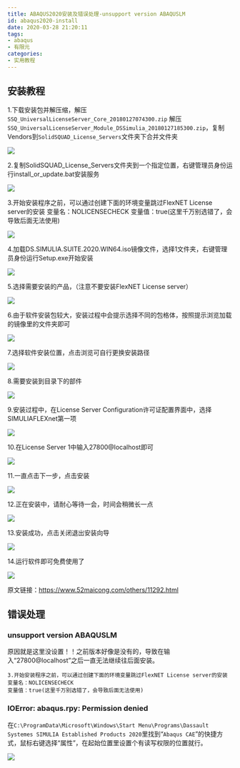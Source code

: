 ```yaml
---
title: ABAQUS2020安装及错误处理-unsupport version ABAQUSLM
id: abaqus2020-install
date: 2020-03-28 21:20:11
tags:
- abaqus
- 有限元
categories:
- 实用教程
---
```


## 安装教程

1.下载安装包并解压缩，解压`SSQ_UniversalLicenseServer_Core_20180127074300.zip`
解压`SSQ_UniversalLicenseServer_Module_DSSimulia_20180127185300.zip`，复制Vendors到`SolidSQUAD_License_Servers`文件夹下合并文件夹

![ ](https://p9.pstatp.com/large/pgc-image/987cbfab61d744509fd0be256813d0ac)

2.复制SolidSQUAD_License_Servers文件夹到一个指定位置，右键管理员身份运行install_or_update.bat安装服务

![ ](https://p3.pstatp.com/large/pgc-image/e67a4ea8b1054e6bbbcf83b52101e712)

3.开始安装程序之前，可以通过创建下面的环境变量跳过FlexNET License server的安装
变量名：NOLICENSECHECK
变量值：true(这里千万别选错了，会导致后面无法使用)

![ ](https://p3.pstatp.com/large/pgc-image/3c31e5c97f9c48c0b5cc2f45f800e260)

4.加载DS.SIMULIA.SUITE.2020.WIN64.iso镜像文件，选择1文件夹，右键管理员身份运行Setup.exe开始安装

![ ](https://p3.pstatp.com/large/pgc-image/270e151b31624e00803b7c71a4416570)

5.选择需要安装的产品，（注意不要安装FlexNET License server）

![ ](https://p9.pstatp.com/large/pgc-image/3586e3d0ea9a4b00a4c8f3828461caeb)

6.由于软件安装包较大，安装过程中会提示选择不同的包格体，按照提示浏览加载的镜像里的文件夹即可

![ ](https://p3.pstatp.com/large/pgc-image/3eeb9afbebef48bc99a060d534f67045)

7.选择软件安装位置，点击浏览可自行更换安装路径

![ ](https://p1.pstatp.com/large/pgc-image/80c39d4173104a82a31c0608ae79cde3)

8.需要安装到目录下的部件

![ ](https://p3.pstatp.com/large/pgc-image/eaedd88200614ebfa41097b12e78b329)

9.安装过程中，在License Server Configuration许可证配置界面中，选择SIMULIAFLEXnet第一项

![ ](https://p1.pstatp.com/large/pgc-image/0a31eb0e5b4746ee847ab7bccde8e5d1)

10.在License Server 1中输入27800@localhost即可

![ ](https://p1.pstatp.com/large/pgc-image/e8f8c43503a54976a8a8ab3c1a595244)

11.一直点击下一步，点击安装

![ ](https://p1.pstatp.com/large/pgc-image/17ce513e87f14ea0b853f62bc70568e2)

12.正在安装中，请耐心等待一会，时间会稍微长一点

![ ](https://p3.pstatp.com/large/pgc-image/69e8a005f1a648eda8d191be65b921f1)

13.安装成功，点击关闭退出安装向导

![ ](https://p3.pstatp.com/large/pgc-image/65d9a23ff5914617b141c5c48e2f4e03)

14.运行软件即可免费使用了

![ ](https://p3.pstatp.com/large/pgc-image/6aef519a038c438997910333b544515a)



原文链接：https://www.52maicong.com/others/11292.html

## 错误处理

### unsupport version ABAQUSLM

原因就是这里没设置！！之前版本好像是没有的，导致在输入“27800@localhost”之后一直无法继续往后面安装。

```
3.开始安装程序之前，可以通过创建下面的环境变量跳过FlexNET License server的安装
变量名：NOLICENSECHECK
变量值：true(这里千万别选错了，会导致后面无法使用)
```

### IOError: abaqus.rpy: Permission denied

在`C:\ProgramData\Microsoft\Windows\Start Menu\Programs\Dassault Systemes SIMULIA Established Products 2020`里找到“`Abaqus CAE`”的快捷方式，鼠标右键选择“属性”，在起始位置里设置个有读写权限的位置就行。

![](https://gitee.com/zihm/images/raw/master/hexo/20210809152515.png)